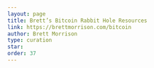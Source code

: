 ```yaml
---
layout: page
title: Brett’s Bitcoin Rabbit Hole Resources
link: https://brettmorrison.com/bitcoin
author: Brett Morrison
type: curation
star: 
order: 37
---
```

